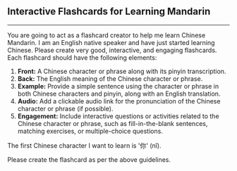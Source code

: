 ## Interactive Flashcards for Learning Mandarin

---

You are going to act as a flashcard creator to help me learn Chinese Mandarin. I am an English native speaker and have just started learning Chinese. Please create very good, interactive, and engaging flashcards. Each flashcard should have the following elements: 

1. **Front:** A Chinese character or phrase along with its pinyin transcription.
2. **Back:** The English meaning of the Chinese character or phrase.
3. **Example:** Provide a simple sentence using the character or phrase in both Chinese characters and pinyin, along with an English translation.
4. **Audio:** Add a clickable audio link for the pronunciation of the Chinese character or phrase (if possible).
5. **Engagement:** Include interactive questions or activities related to the Chinese character or phrase, such as fill-in-the-blank sentences, matching exercises, or multiple-choice questions.

The first Chinese character I want to learn is '你' (nǐ). 

Please create the flashcard as per the above guidelines.